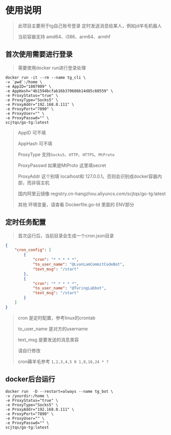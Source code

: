# 使用说明
> 此项目主要用于tg自己账号登录 定时发送消息给某人，例如jd羊毛机器人
> 
> 当前容器支持 amd64、i386、arm64、armhf

## 首次使用需要进行登录
> 需要使用docker run进行登录处理
```shell
docker run -it --rm --name tg_cli \
-v `pwd`:/home \
-e AppID="1807909" \
-e AppHash="4b1594bcfab16b370686b14d85c60559" \
-e ProxyStatus="true" \
-e ProxyType="Socks5" \
-e ProxyAddr="192.168.0.111" \
-e ProxyPort="7890" \
-e ProxyUser="" \
-e ProxyPasswd="" \
scjtqs/go-tg:latest
```
> AppID 可不填
> 
> AppHash 可不填
> 
> ProxyType 支持`Socks5`、`HTTP`、`HTTPS`、`MtProto`
> 
> ProxyPasswd 如果是MtProto 这里填secret 
> 
> ProxyAddr 这个别填 localhost和 127.0.0.1。否则会识别成docker容器内部，而非宿主机
> 
> 国内阿里云镜像 registry.cn-hangzhou.aliyuncs.com/scjtqs/go-tg:latest
> 
> 其他 环境变量，请查看 Dockerfile.go-td 里面的 ENV部分

## 定时任务配置
> 首次运行后，当前目录会生成一个cron.json目录
> 
```json
{
	"cron_config": [
		{
			"cron": "* * * * *",
			"to_user_name": "@LvanLamCommitCodeBot",
			"text_msg": "/start"
		},
		{
			"cron": "* * * * *",
			"to_user_name": "@TuringLabbot",
			"text_msg": "/start"
		}
	]
}
```
> cron 是定时配置，参考linux的crontab
> 
> to_user_name 是对方的username
> 
> text_msg 是要发送的消息类容
> 
> 请自行修改
> 
> cron薅羊毛参考 `1,2,3,4,5 0 1,8,16,24 * ?`

## docker后台运行
```shell
docker run  -D --restart=always --name tg_bot \
-v /yourdir:/home \
-e ProxyStatus="true" \
-e ProxyType="Socks5" \
-e ProxyAddr="192.168.0.111" \
-e ProxyPort="7890" \
-e ProxyUser="" \
-e ProxyPasswd="" \
scjtqs/go-tg:latest
```